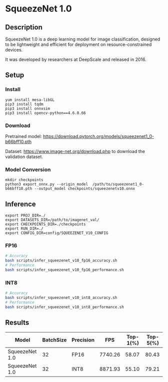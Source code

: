 # SqueezeNet 1.0

## Description
SqueezeNet 1.0 is a deep learning model for image classification, designed to be lightweight and efficient for deployment on resource-constrained devices. 

It was developed by researchers at DeepScale and released in 2016.
## Setup

### Install 
```
yum install mesa-libGL
pip3 install tqdm
pip3 install onnxsim
pip3 install opencv-python==4.6.0.66
```
### Download 
Pretrained model: https://download.pytorch.org/models/squeezenet1_0-b66bff10.pth

Dataset: https://www.image-net.org/download.php to download the validation dataset.

### Model Conversion 
```
mkdir checkpoints 
python3 export_onnx.py --origin_model  /path/to/squeezenet1_0-b66bff10.pth --output_model checkpoints/squeezenetv10.onnx
```

## Inference
```
export PROJ_DIR=./
export DATASETS_DIR=/path/to/imagenet_val/
export CHECKPOINTS_DIR=./checkpoints
export RUN_DIR=./
export CONFIG_DIR=config/SQUEEZENET_V10_CONFIG

```
### FP16

```bash
# Accuracy
bash scripts/infer_squeezenet_v10_fp16_accuracy.sh
# Performance
bash scripts/infer_squeezenet_v10_fp16_performance.sh
```

### INT8

```bash
# Accuracy
bash scripts/infer_squeezenet_v10_int8_accuracy.sh
# Performance
bash scripts/infer_squeezenet_v10_int8_performance.sh
```

## Results 
Model          |BatchSize  |Precision |FPS      |Top-1(%)  |Top-5(%)
---------------|-----------|----------|---------|----------|--------
SqueezeNet 1.0 |    32     |   FP16   | 7740.26 |  58.07   | 80.43
SqueezeNet 1.0 |    32     |   INT8   | 8871.93 |  55.10   | 79.21

